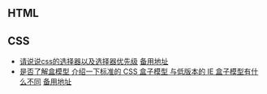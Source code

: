 
## HTML


## CSS

 - [请说说css的选择器以及选择器优先级](https://github.com/yayxs/top-fe-iqa/issues/18)  [备用地址](https://top-fe-iqa.netlify.app/guides/css/selector.html)
 - [是否了解盒模型 介绍一下标准的 CSS 盒子模型 与低版本的 IE 盒子模型有什么不同](https://github.com/yayxs/top-fe-iqa/issues/19) [备用地址](https://top-fe-iqa.netlify.app/guides/css/box_model.html)



